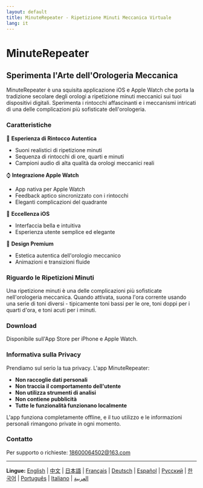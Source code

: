 ```yaml
---
layout: default
title: MinuteRepeater - Ripetizione Minuti Meccanica Virtuale
lang: it
---
```


# MinuteRepeater
## Sperimenta l'Arte dell'Orologeria Meccanica

MinuteRepeater è una squisita applicazione iOS e Apple Watch che porta la tradizione secolare degli orologi a ripetizione minuti meccanici sui tuoi dispositivi digitali. Sperimenta i rintocchi affascinanti e i meccanismi intricati di una delle complicazioni più sofisticate dell'orologeria.

### Caratteristiche

🎵 **Esperienza di Rintocco Autentica**
- Suoni realistici di ripetizione minuti
- Sequenza di rintocchi di ore, quarti e minuti
- Campioni audio di alta qualità da orologi meccanici reali

⌚ **Integrazione Apple Watch**
- App nativa per Apple Watch
- Feedback aptico sincronizzato con i rintocchi
- Eleganti complicazioni del quadrante

📱 **Eccellenza iOS**
- Interfaccia bella e intuitiva
- Esperienza utente semplice ed elegante

🎨 **Design Premium**
- Estetica autentica dell'orologio meccanico
- Animazioni e transizioni fluide

### Riguardo le Ripetizioni Minuti

Una ripetizione minuti è una delle complicazioni più sofisticate nell'orologeria meccanica. Quando attivata, suona l'ora corrente usando una serie di toni diversi - tipicamente toni bassi per le ore, toni doppi per i quarti d'ora, e toni acuti per i minuti.

### Download

Disponibile sull'App Store per iPhone e Apple Watch.

### Informativa sulla Privacy

Prendiamo sul serio la tua privacy. L'app MinuteRepeater:

- **Non raccoglie dati personali**
- **Non traccia il comportamento dell'utente**
- **Non utilizza strumenti di analisi**
- **Non contiene pubblicità**
- **Tutte le funzionalità funzionano localmente**

L'app funziona completamente offline, e il tuo utilizzo e le informazioni personali rimangono private in ogni momento.

### Contatto

Per supporto o richieste: [18600064502@163.com](mailto:18600064502@163.com)

---

**Lingue:** [English](./index.html) | [中文](./zh.html) | [日本語](./ja.html) | [Français](./fr.html) | [Deutsch](./de.html) | [Español](./es.html) | [Русский](./ru.html) | [한국어](./ko.html) | [Português](./pt.html) | [Italiano](./it.html) | [العربية](./ar.html)